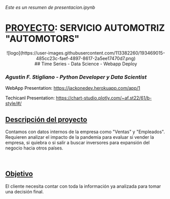 <i>Este es un resumen de presentacion.ipynb</i>

# <u>PROYECTO</u>: SERVICIO AUTOMOTRIZ **"AUTOMOTORS"**
<center>
![logo](https://user-images.githubusercontent.com/113382260/193469015-485cc23c-faef-4897-8617-2a5ee17470d7.png)
<br />
## Time Series - Data Science - Webapp Deploy
</center>

### <i>Agustin F. Stigliano - Python Developer y Data Scientist</i>

<div>
    <p style="color:black;">WebApp Presentation: <a href="https://jackonedev.herokuapp.com/app/1">https://jackonedev.herokuapp.com/app/1</a></p>
    <p style="color:black;">Techicanl Presentation: <a href="https://chart-studio.plotly.com/~af.st22/61/b-style/#/">https://chart-studio.plotly.com/~af.st22/61/b-style/#/</a></p>
</div>

## <u>Descripción del proyecto</u>
Contamos con datos internos de la empresa como "Ventas" y "Empleados".<br />
Requieren analizar el impacto de la pandemia para evaluar si vender la empresa, si quiebra o si salir a buscar inversores para expansión del negocio hacia otros países.

<br />

## <u>Objetivo</u>
El cliente necesita contar con toda la información ya analizada para tomar una decisión final.
